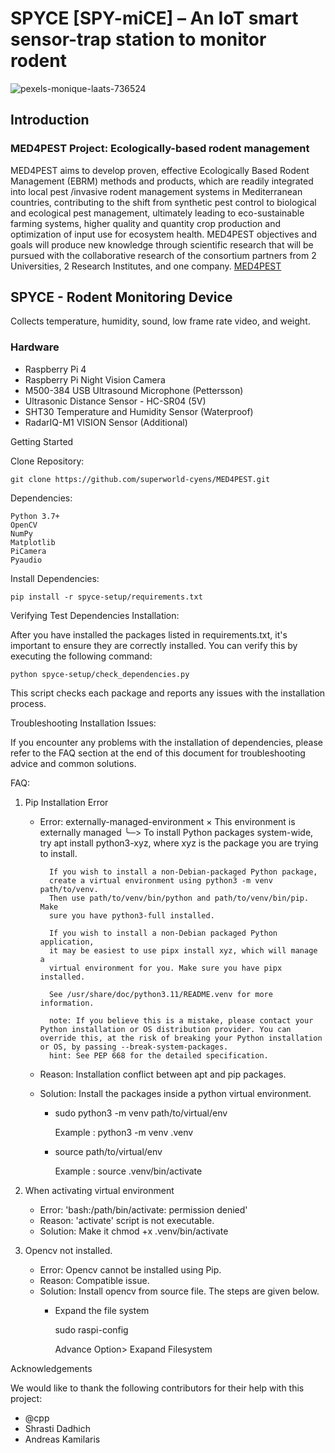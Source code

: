 # SPYCE [SPY-miCE] – An IoT smart sensor-trap station to monitor rodent 
![pexels-monique-laats-736524](https://github.com/superworld-cyens/MED4PEST/assets/37176779/b5764d20-93d1-4968-a0bd-91e48951ee55)


## Introduction

### MED4PEST Project: Ecologically-based rodent management
MED4PEST aims to develop proven, effective Ecologically Based Rodent Management (EBRM) methods and products, which are readily integrated into local pest /invasive rodent management systems in Mediterranean countries, contributing to the shift from synthetic pest control to biological and ecological pest management, ultimately leading to eco-sustainable farming systems, higher quality and quantity crop production and optimization of input use for ecosystem health. MED4PEST objectives and goals will produce new knowledge through scientific research that will be pursued with the collaborative research of the consortium partners from 2 Universities, 2 Research Institutes, and one company. <a href="https://med4pest.org/" target="_blank">MED4PEST</a>

## SPYCE - Rodent Monitoring Device
Collects temperature, humidity, sound, low frame rate video, and weight.

### Hardware
* Raspberry Pi 4
* Raspberry Pi Night Vision Camera
* M500-384 USB Ultrasound Microphone (Pettersson)
* Ultrasonic Distance Sensor - HC-SR04 (5V)
* SHT30 Temperature and Humidity Sensor (Waterproof)
* RadarIQ-M1 VISION Sensor (Additional)


Getting Started
    
Clone Repository:

    git clone https://github.com/superworld-cyens/MED4PEST.git

Dependencies:

    Python 3.7+
    OpenCV
    NumPy
    Matplotlib
    PiCamera
    Pyaudio
    

Install Dependencies:

    pip install -r spyce-setup/requirements.txt


Verifying Test Dependencies Installation:

After you have installed the packages listed in requirements.txt, it's important to ensure they are correctly installed. You can verify this by executing the following command:

    python spyce-setup/check_dependencies.py

This script checks each package and reports any issues with the installation process.

Troubleshooting Installation Issues:

If you encounter any problems with the installation of dependencies, please refer to the FAQ section at the end of this document for troubleshooting advice and common solutions.




FAQ:

1. Pip Installation Error
    * Error: externally-managed-environment
        × This environment is externally managed
        ╰─> To install Python packages system-wide, try apt install
            python3-xyz, where xyz is the package you are trying to
            install.

            If you wish to install a non-Debian-packaged Python package,
            create a virtual environment using python3 -m venv path/to/venv.
            Then use path/to/venv/bin/python and path/to/venv/bin/pip. Make
            sure you have python3-full installed.

            If you wish to install a non-Debian packaged Python application,
            it may be easiest to use pipx install xyz, which will manage a
            virtual environment for you. Make sure you have pipx installed.

            See /usr/share/doc/python3.11/README.venv for more information.

            note: If you believe this is a mistake, please contact your Python installation or OS distribution provider. You can override this, at the risk of breaking your Python installation or OS, by passing --break-system-packages.
            hint: See PEP 668 for the detailed specification.
    
    * Reason: Installation conflict between apt and pip packages.
        
    * Solution: Install the packages inside a python virtual environment.
        * sudo python3 -m venv path/to/virtual/env

            Example : python3 -m venv .venv 

        * source path/to/virtual/env

            Example : source .venv/bin/activate


2. When activating virtual environment 
    * Error: 'bash:/path/bin/activate: permission denied'
    * Reason: 'activate' script is not executable.
    * Solution: Make it chmod +x .venv/bin/activate


3. Opencv not installed. 
    * Error: Opencv cannot be installed using Pip.
    * Reason: Compatible issue.
    * Solution: Install opencv from source file. The steps are given below.
        * Expand the file system 
            
            sudo raspi-config
            
            Advance Option> Exapand Filesystem

    


Acknowledgements

We would like to thank the following contributors for their help with this project:

  * @cpp
  * Shrasti Dadhich
  * Andreas Kamilaris

